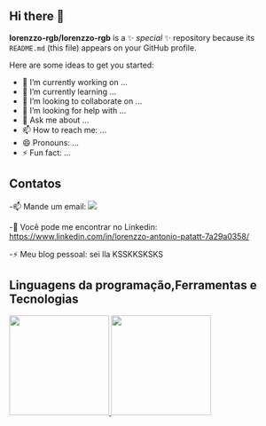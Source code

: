 ## Hi there 👋


**lorenzzo-rgb/lorenzzo-rgb** is a ✨ _special_ ✨ repository because its `README.md` (this file) appears on your GitHub profile.

Here are some ideas to get you started:

- 🔭 I’m currently working on ...
- 🌱 I’m currently learning ...
- 👯 I’m looking to collaborate on ...
- 🤔 I’m looking for help with ...
- 💬 Ask me about ...
- 📫 How to reach me: ...
- 😄 Pronouns: ...
- ⚡ Fun fact: ...

## Contatos
<div>
-📫 Mande um email: <a href = "lorenzzoapatatt2208@gmail.com"><img loading="lazy" src="https://img.shields.io/badge/Gmail-D14836?style=for-the-badge&logo=gmail&logoColor=white" target="_blank"></a>
  
-🔭 Você pode me encontrar no Linkedin: https://www.linkedin.com/in/lorenzzo-antonio-patatt-7a29a0358/
  
-⚡ Meu blog pessoal: sei lla KSSKKSKSKS
</div>

  
## Linguagens da programação,Ferramentas e Tecnologias
<div>
<a href="https://github.com/seu-usuário-aqui">
<img loading="lazy" height="180em" src="https://github-readme-stats.vercel.app/api/top-langs/?username=lorenzzoapatatt&layout=compact&langs_count=7&theme=dracula"/>
<img loading="lazy" height="180em" src="https://github-readme-stats.vercel.app/api?username=lorenzzoapatatt&show_icons=true&theme=dracula&include_all_commits=true&count_private=true"/>
</div>
